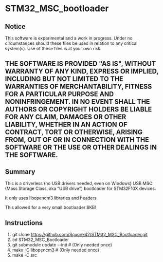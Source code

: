STM32_MSC_bootloader
=============

## Notice

This software is experimental and a work in progress. Under no circumstances should these files be used in relation to any critical system(s). Use of these files is at your own risk.

## THE SOFTWARE IS PROVIDED "AS IS", WITHOUT WARRANTY OF ANY KIND, EXPRESS OR IMPLIED, INCLUDING BUT NOT LIMITED TO THE WARRANTIES OF MERCHANTABILITY, FITNESS FOR A PARTICULAR PURPOSE AND NONINFRINGEMENT. IN NO EVENT SHALL THE AUTHORS OR COPYRIGHT HOLDERS BE LIABLE FOR ANY CLAIM, DAMAGES OR OTHER LIABILITY, WHETHER IN AN ACTION OF CONTRACT, TORT OR OTHERWISE, ARISING FROM, OUT OF OR IN CONNECTION WITH THE SOFTWARE OR THE USE OR OTHER DEALINGS IN THE SOFTWARE.


## Summary
This is a driverless (no USB drivers needed, even on Windows) USB MSC (Mass Storage Class, aka "USB drive") bootloader for STM32F10X devices. 

It only uses libopencm3 libraries and headers.

This allowed for a very small bootloader 8KB!

## Instructions

 1. git clone https://github.com/Squonk42/STM32_MSC_Bootloader.git
 2. cd STM32_MSC_Bootloader
 3. git submodule update --init # (Only needed once)
 4. make -C libopencm3 # (Only needed once)
 5. make -C src

